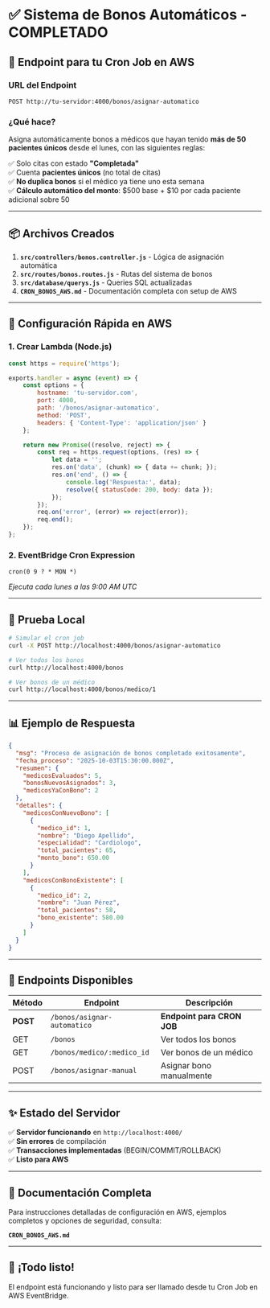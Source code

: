 # ✅ Sistema de Bonos Automáticos - COMPLETADO

## 🎯 Endpoint para tu Cron Job en AWS

### URL del Endpoint
```
POST http://tu-servidor:4000/bonos/asignar-automatico
```

### ¿Qué hace?
Asigna automáticamente bonos a médicos que hayan tenido **más de 50 pacientes únicos** desde el lunes, con las siguientes reglas:

✅ Solo citas con estado **"Completada"**  
✅ Cuenta **pacientes únicos** (no total de citas)  
✅ **No duplica bonos** si el médico ya tiene uno esta semana  
✅ **Cálculo automático del monto**: $500 base + $10 por cada paciente adicional sobre 50

---

## 📦 Archivos Creados

1. **`src/controllers/bonos.controller.js`** - Lógica de asignación automática
2. **`src/routes/bonos.routes.js`** - Rutas del sistema de bonos
3. **`src/database/querys.js`** - Queries SQL actualizadas
4. **`CRON_BONOS_AWS.md`** - Documentación completa con setup de AWS

---

## 🚀 Configuración Rápida en AWS

### 1. Crear Lambda (Node.js)
```javascript
const https = require('https');

exports.handler = async (event) => {
    const options = {
        hostname: 'tu-servidor.com',
        port: 4000,
        path: '/bonos/asignar-automatico',
        method: 'POST',
        headers: { 'Content-Type': 'application/json' }
    };

    return new Promise((resolve, reject) => {
        const req = https.request(options, (res) => {
            let data = '';
            res.on('data', (chunk) => { data += chunk; });
            res.on('end', () => {
                console.log('Respuesta:', data);
                resolve({ statusCode: 200, body: data });
            });
        });
        req.on('error', (error) => reject(error));
        req.end();
    });
};
```

### 2. EventBridge Cron Expression
```
cron(0 9 ? * MON *)
```
_Ejecuta cada lunes a las 9:00 AM UTC_

---

## 🧪 Prueba Local

```bash
# Simular el cron job
curl -X POST http://localhost:4000/bonos/asignar-automatico

# Ver todos los bonos
curl http://localhost:4000/bonos

# Ver bonos de un médico
curl http://localhost:4000/bonos/medico/1
```

---

## 📊 Ejemplo de Respuesta

```json
{
  "msg": "Proceso de asignación de bonos completado exitosamente",
  "fecha_proceso": "2025-10-03T15:30:00.000Z",
  "resumen": {
    "medicosEvaluados": 5,
    "bonosNuevosAsignados": 3,
    "medicosYaConBono": 2
  },
  "detalles": {
    "medicosConNuevoBono": [
      {
        "medico_id": 1,
        "nombre": "Diego Apellido",
        "especialidad": "Cardiologo",
        "total_pacientes": 65,
        "monto_bono": 650.00
      }
    ],
    "medicosConBonoExistente": [
      {
        "medico_id": 2,
        "nombre": "Juan Pérez",
        "total_pacientes": 58,
        "bono_existente": 580.00
      }
    ]
  }
}
```

---

## 🎯 Endpoints Disponibles

| Método | Endpoint | Descripción |
|--------|----------|-------------|
| **POST** | `/bonos/asignar-automatico` | **Endpoint para CRON JOB** |
| GET | `/bonos` | Ver todos los bonos |
| GET | `/bonos/medico/:medico_id` | Ver bonos de un médico |
| POST | `/bonos/asignar-manual` | Asignar bono manualmente |

---

## ✨ Estado del Servidor

✅ **Servidor funcionando** en `http://localhost:4000/`  
✅ **Sin errores** de compilación  
✅ **Transacciones implementadas** (BEGIN/COMMIT/ROLLBACK)  
✅ **Listo para AWS**

---

## 📖 Documentación Completa

Para instrucciones detalladas de configuración en AWS, ejemplos completos y opciones de seguridad, consulta:

**`CRON_BONOS_AWS.md`**

---

## 🎉 ¡Todo listo!

El endpoint está funcionando y listo para ser llamado desde tu Cron Job en AWS EventBridge.
